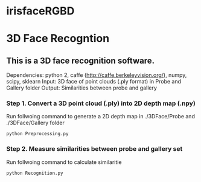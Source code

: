 # irisfaceRGBD




# 3D Face Recogntion

## This is a 3D face recognition software. 
Dependencies: python 2, caffe (http://caffe.berkeleyvision.org/), numpy, scipy, sklearn
Input: 3D face of point clouds (.ply format) in Probe and Gallery folder
Output: Similarities between probe and gallery


### Step 1. Convert a 3D point cloud (.ply) into 2D depth map (.npy)

Run follwoing command to generate a 2D depth map in ./3DFace/Probe and ./3DFace/Gallery folder
```
python Preprocessing.py
```

### Step 2. Measure similarities between probe and gallery set

Run follwoing command to calculate similaritie
```
python Recognition.py
```


